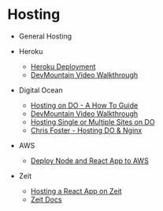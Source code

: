 # Hosting

- General Hosting

- Heroku

  - [Heroku Deployment](https://github.com/DevMountain/deployment-heroku)
  - [DevMountain Video Walkthrough](https://vimeo.com/154365993)

- Digital Ocean

  - [Hosting on DO - A How To Guide](https://github.com/DevMountain/Hosting-Digital-Ocean)
  - [DevMountain Video Walkthrough](https://vimeo.com/154365993)
  - [Hosting Single or Multiple Sites on DO](https://www.robinwieruch.de/deploy-applications-digital-ocean/)
  - [Chris Foster - Hosting DO & Nginx](https://www.youtube.com/watch?v=cK6kB7dMVfA)

- AWS

  - [Deploy Node and React App to AWS](https://medium.com/@adhasmana/how-to-quickly-deploy-react-and-node-app-on-aws-80e5dfe7d86e)

- Zeit

  - [Hosting a React App on Zeit](https://github.com/DevMountain/Hosting-React-Zeit)
  - [Zeit Docs](https://zeit.co/docs)
